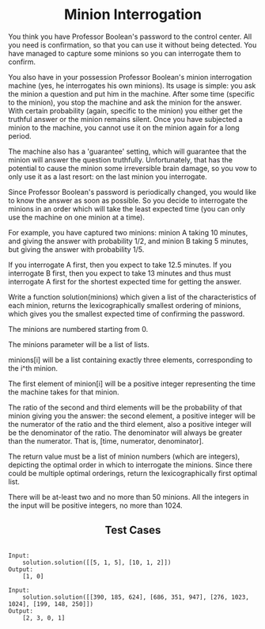 <h1 align= "center"><b>Minion Interrogation</b></h1>

You think you have Professor Boolean's password to the control center. All you need is confirmation, so that you can use it without being detected. You have managed to capture some minions so you can interrogate them to confirm.

You also have in your possession Professor Boolean's minion interrogation machine (yes, he interrogates his own minions). Its usage is simple: you ask the minion a question and put him in the machine. After some time (specific to the minion), you stop the machine and ask the minion for the answer. With certain probability (again, specific to the minion) you either get the truthful answer or the minion remains silent. Once you have subjected a minion to the machine, you cannot use it on the minion again for a long period.

The machine also has a 'guarantee' setting, which will guarantee that the minion will answer the question truthfully. Unfortunately, that has the potential to cause the minion some irreversible brain damage, so you vow to only use it as a last resort: on the last minion you interrogate.

Since Professor Boolean's password is periodically changed, you would like to know the answer as soon as possible. So you decide to interrogate the minions in an order which will take the least expected time (you can only use the machine on one minion at a time).

For example, you have captured two minions: minion A taking 10 minutes, and giving the answer with probability 1/2, and minion B taking 5 minutes, but giving the answer with probability 1/5.

If you interrogate A first, then you expect to take 12.5 minutes.
If you interrogate B first, then you expect to take 13 minutes and thus must interrogate A first for the shortest expected time for getting the answer.

Write a function solution(minions) which given a list of the characteristics of each minion, returns the lexicographically smallest ordering of minions, which gives you the smallest expected time of confirming the password.

The minions are numbered starting from 0.

The minions parameter will be a list of lists.

minions[i] will be a list containing exactly three elements, corresponding to the i^th minion.

The first element of minion[i] will be a positive integer representing the time the machine takes for that minion.

The ratio of the second and third elements will be the probability of that minion giving you the answer: the second element, a positive integer will be the numerator of the ratio and the third element, also a positive integer will be the denominator of the ratio. The denominator will always be greater than the numerator. That is, [time, numerator, denominator].

The return value must be a list of minion numbers (which are integers), depicting the optimal order in which to interrogate the minions. Since there could be multiple optimal orderings, return the lexicographically first optimal list.

There will be at-least two and no more than 50 minions.
All the integers in the input will be positive integers, no more than 1024.

<h2 align= "center"><b>Test Cases</b></h2>

```

Input:
    solution.solution([[5, 1, 5], [10, 1, 2]])
Output:
    [1, 0]

Input:
    solution.solution([[390, 185, 624], [686, 351, 947], [276, 1023, 1024], [199, 148, 250]])
Output:
    [2, 3, 0, 1]

```

